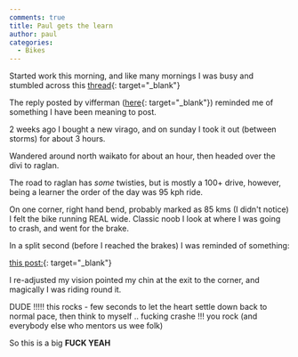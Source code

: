 ```yaml
---
comments: true
title: Paul gets the learn
author: paul
categories:
  - Bikes
---
```

Started work this morning, and like many mornings I was busy and stumbled across this [thread](http://www.kiwibiker.co.nz/forums/showthread.php?t=18434){: target="_blank"}

The reply posted by vifferman ([here](http://www.kiwibiker.co.nz/forums/showpost.php?p=373968&postcount=3){: target="_blank"}) reminded me of something I have been meaning to post.

2 weeks ago I bought a new virago, and on sunday I took it out (between storms) for about 3 hours.

Wandered around north waikato for about an hour, then headed over the divi to raglan.

The road to raglan has *some* twisties, but is mostly a 100+ drive, however, being a learner the order of the day was 95 kph ride.

On one corner, right hand bend, probably marked as 85 kms (I didn't notice) I felt the bike running REAL wide.
Classic noob I look at where I was going to crash, and went for the brake.

In a split second (before I reached the brakes) I was reminded of something:

[this post:](http://www.kiwibiker.co.nz/forums/showpost.php?p=365571&postcount=21){: target="_blank"}

I re-adjusted my vision pointed my chin at the exit to the corner, and magically I was riding round it.

DUDE !!!!! this rocks - few seconds to let the heart settle down back to normal pace, then think to myself .. fucking crashe !!! you rock (and everybody else who mentors us wee folk)

So this is a big **FUCK YEAH**